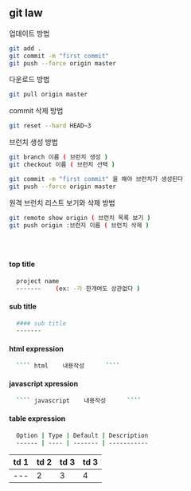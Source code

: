 
git law
-

업데이트 방법
```` sh
git add .
git commit -m "first commit"
git push --force origin master
````

다운로드 방법
```` sh
git pull origin master
````

commit 삭제 방법
```` sh
git reset --hard HEAD~3
````




브런치 생성 방법
```` sh
git branch 이름 ( 브런치 생성 )
git checkout 이름 ( 브런치 선택 )

git commit -m "first commit" 을 해야 브런치가 생성된다
git push --force origin master

````


원격 브런치 리스트 보기와 삭제 방법
```` sh
git remote show origin ( 브런치 목록 보기 )
git push origin :브런지 이름 ( 브런치 삭제 )





````


#### top title

```` sh
  project name
  -------    (ex: -가 한개여도 상관없다 )
````

#### sub title

```` sh
  #### sub title
  -------
````

#### html expression

```` sh
  ```` html    내용작성      ````
````


#### javascript xpression

```` sh
  ```` javascript    내용작성      ````
````


#### table expression

```` sh
  Option | Type | Default | Description
  ------ | ---- | ------- | -----------
````


  td 1 | td 2 | td 3 | td 3
  -- | -- | -- | --
--- | 2 | 3 | 4
  
